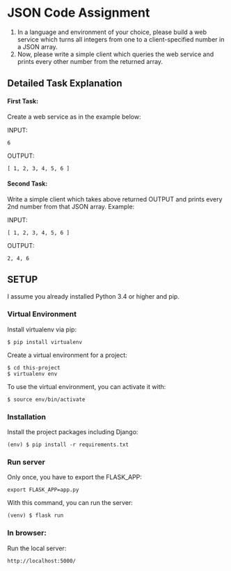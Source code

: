 # JSON Code Assignment

1. In a language and environment of your choice, please build a web service which turns all integers from one to a client-specified number in a JSON array.
2. Now, please write a simple client which queries the web service and prints every other number from the returned array.

## Detailed Task Explanation

#### First Task:
Create a web service as in the example below:

INPUT:

```
6
```

OUTPUT:

```
[ 1, 2, 3, 4, 5, 6 ]
```

#### Second Task:
Write a simple client which takes above returned OUTPUT and prints every 2nd number from that JSON array. Example:

INPUT:

```
[ 1, 2, 3, 4, 5, 6 ]
```

OUTPUT:

```
2, 4, 6
```

## SETUP

I assume you already installed Python 3.4 or higher and pip.

### Virtual Environment

Install virtualenv via pip:

```
$ pip install virtualenv
```

Create a virtual environment for a project:

```
$ cd this-project
$ virtualenv env
```

To use the virtual environment, you can activate it with:

```
$ source env/bin/activate
```

### Installation

Install the project packages including Django:

```
(env) $ pip install -r requirements.txt
```

### Run server

Only once, you have to export the FLASK_APP:

```
export FLASK_APP=app.py

```

With this command, you can run the server:

```
(venv) $ flask run
```

### In browser:

Run the local server:

```
http://localhost:5000/
```


